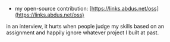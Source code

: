 - my open-source contribution: [https://links.abdus.net/oss](https://links.abdus.net/oss)

in an interview, it hurts when people judge my skills based on an assignment
and happily ignore whatever project I built at past.
